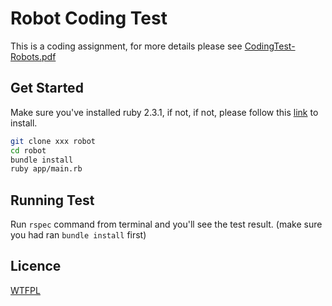 # Robot Coding Test

This is a coding assignment, for more details please see [CodingTest-Robots.pdf](CodingTest-Robots.pdf)

## Get Started

Make sure you've installed ruby 2.3.1, if not, if not, please follow this [link](https://www.ruby-lang.org/en/documentation/installation/) to install.

```sh
git clone xxx robot
cd robot
bundle install
ruby app/main.rb
```

## Running Test

Run `rspec` command from terminal and you'll see the test result. (make sure you had ran `bundle install` first)

## Licence

[WTFPL](http://www.wtfpl.net/)

